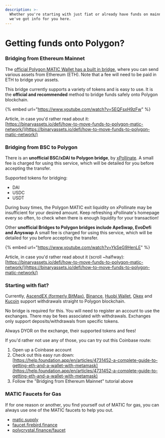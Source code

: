 ```yaml
---
description: >-
  Whether you're starting with just fiat or already have funds on mainnet/BSC,
  we've got info for you here.
---
```


# Getting funds onto Polygon?

### Bridging from Ethereum Mainnet

The [official Polygon MATIC Wallet has a built in bridge](https://wallet.matic.network/bridge), where you can send various assets from Ethereum (ETH). Note that a fee will need to be paid in ETH to bridge your assets.

This bridge currently supports a variety of tokens and is easy to use. It is the **official and recommended** method to bridge funds safely onto Polygon blockchain.

{% embed url="https://www.youtube.com/watch?v=5EQFsxH9zFw" %}

Article, in case you'd rather read about it: \
[https://binaryassets.io/defi/how-to-move-funds-to-polygon-matic-network/](https://binaryassets.io/defi/how-to-move-funds-to-polygon-matic-network/)

### **Bridging from BSC to Polygon**&#x20;

There is an **unofficial BSC/xDAI to Polygon bridge**, by [xPollinate](https://www.xpollinate.io/). A small fee is charged for using this service, which will be detailed for you before accepting the transfer.

Supported tokens for bridging:

* DAI
* USDC
* USDT

During busy times, the Polygon MATIC exit liquidity on xPollinate may be insufficient for your desired amount. Keep refreshing xPollinate's homepage every so often, to check when there is enough liquidity for your transaction!

Other **unofficial Bridges to Polygon bridges include ApeSwap, EvoDefi and Anyswap** A small fee is charged for using this service, which will be detailed for you before accepting the transfer.

{% embed url="https://www.youtube.com/watch?v=YkSeG9HenLE" %}

Article, in case you'd rather read about it (scroll \~halfway): \
[https://binaryassets.io/defi/how-to-move-funds-to-polygon-matic-network/](https://binaryassets.io/defi/how-to-move-funds-to-polygon-matic-network/)

### Starting with fiat?

Currently, [AscendEX (formerly BitMax)](https://ascendex.com/), [Binance](https://binance.com), [Huobi Wallet](https://www.huobiwallet.com/), [Okex](https://www.okex.com/) and [Kucoin](https://www.kucoin.com/) support withdrawals straight to Polygon blockchain.

No bridge is required for this. You will need to register an account to use the exchanges. There may be fees associated with withdrawals. Exchanges only support deposits/withdrawals from specific tokens.&#x20;

Always DYOR on the exchange, their supported tokens and fees!

If you'd rather not use any of those, you can try out this Coinbase route:

1. Open up a Coinbase account
2. Check out this easy run down: [https://help.foundation.app/en/articles/4731452-a-complete-guide-to-getting-eth-and-a-wallet-with-metamask](https://help.foundation.app/en/articles/4731452-a-complete-guide-to-getting-eth-and-a-wallet-with-metamask)
3. Follow the "Bridging from Ethereum Mainnet" tutorial above

### MATIC Faucets for Gas

If for one reason or another, you find yourself out of MATIC for gas, you can always use one of the MATIC faucets to help you out.&#x20;

* [matic.supply](https://matic.supply)
* [faucet.firebird.finance](https://faucet.firebird.finance/)
* [polycrystal.finance/faucet](https://polycrystal.finance/faucet)

